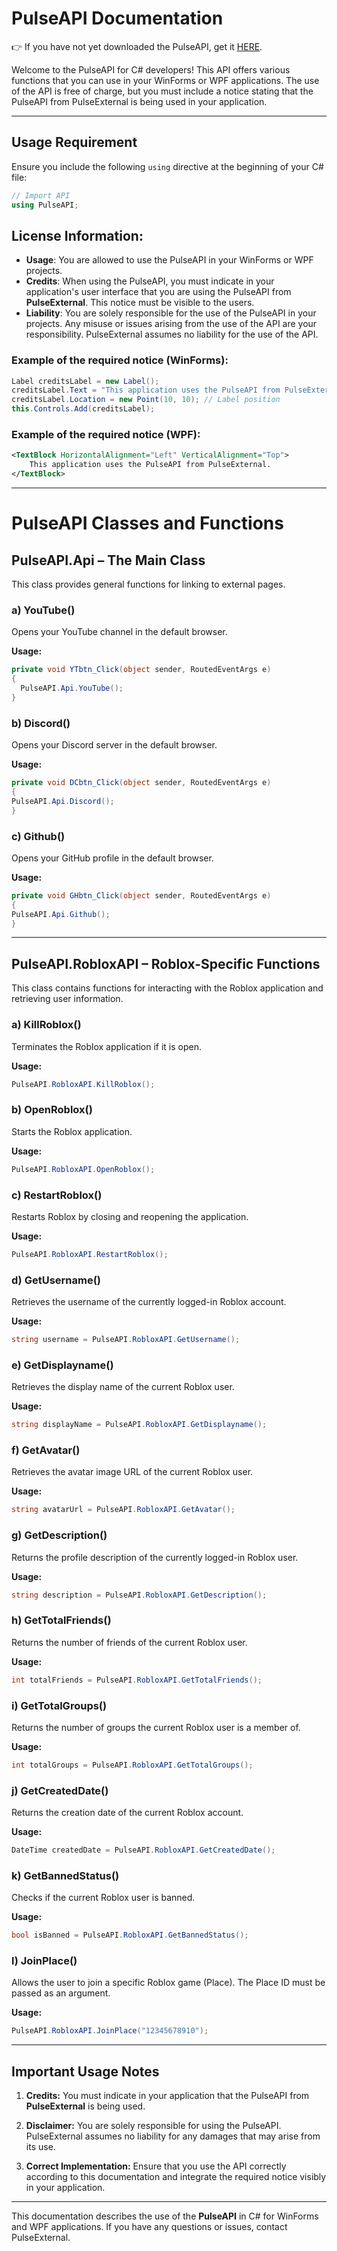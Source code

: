# PulseAPI Documentation

👉 If you have not yet downloaded the PulseAPI, get it [HERE](https://github.com/Pulse-External-Team/PulseX/releases/download/PulseX-OG/PulseAPI.dll).

Welcome to the PulseAPI for C# developers! This API offers various functions that you can use in your WinForms or WPF applications. The use of the API is free of charge, but you must include a notice stating that the PulseAPI from PulseExternal is being used in your application.

---

## Usage Requirement

Ensure you include the following `using` directive at the beginning of your C# file:

```csharp
// Import API
using PulseAPI;
```

## License Information:

- **Usage**: You are allowed to use the PulseAPI in your WinForms or WPF projects.
- **Credits**: When using the PulseAPI, you must indicate in your application's user interface that you are using the PulseAPI from **PulseExternal**. This notice must be visible to the users.
- **Liability**: You are solely responsible for the use of the PulseAPI in your projects. Any misuse or issues arising from the use of the API are your responsibility. PulseExternal assumes no liability for the use of the API.

### Example of the required notice (WinForms):

```csharp
Label creditsLabel = new Label();
creditsLabel.Text = "This application uses the PulseAPI from PulseExternal.";
creditsLabel.Location = new Point(10, 10); // Label position
this.Controls.Add(creditsLabel);
```

### Example of the required notice (WPF):

```xml
<TextBlock HorizontalAlignment="Left" VerticalAlignment="Top">
    This application uses the PulseAPI from PulseExternal.
</TextBlock>
```

---

# PulseAPI Classes and Functions

## **PulseAPI.Api** – The Main Class

This class provides general functions for linking to external pages.

### a) **YouTube()**

Opens your YouTube channel in the default browser.

**Usage:**

```csharp
private void YTbtn_Click(object sender, RoutedEventArgs e)
{
  PulseAPI.Api.YouTube();
}
```

### b) **Discord()**

Opens your Discord server in the default browser.

**Usage:**

```csharp
private void DCbtn_Click(object sender, RoutedEventArgs e)
{
PulseAPI.Api.Discord();
}
```

### c) **Github()**

Opens your GitHub profile in the default browser.

**Usage:**

```csharp
private void GHbtn_Click(object sender, RoutedEventArgs e)
{
PulseAPI.Api.Github();
}
```

---

## **PulseAPI.RobloxAPI** – Roblox-Specific Functions

This class contains functions for interacting with the Roblox application and retrieving user information.

### a) **KillRoblox()**

Terminates the Roblox application if it is open.

**Usage:**

```csharp
PulseAPI.RobloxAPI.KillRoblox();
```

### b) **OpenRoblox()**

Starts the Roblox application.

**Usage:**

```csharp
PulseAPI.RobloxAPI.OpenRoblox();
```

### c) **RestartRoblox()**

Restarts Roblox by closing and reopening the application.

**Usage:**

```csharp
PulseAPI.RobloxAPI.RestartRoblox();
```

### d) **GetUsername()**

Retrieves the username of the currently logged-in Roblox account.

**Usage:**

```csharp
string username = PulseAPI.RobloxAPI.GetUsername();
```

### e) **GetDisplayname()**

Retrieves the display name of the current Roblox user.

**Usage:**

```csharp
string displayName = PulseAPI.RobloxAPI.GetDisplayname();
```

### f) **GetAvatar()**

Retrieves the avatar image URL of the current Roblox user.

**Usage:**

```csharp
string avatarUrl = PulseAPI.RobloxAPI.GetAvatar();
```

### g) **GetDescription()**

Returns the profile description of the currently logged-in Roblox user.

**Usage:**

```csharp
string description = PulseAPI.RobloxAPI.GetDescription();
```

### h) **GetTotalFriends()**

Returns the number of friends of the current Roblox user.

**Usage:**

```csharp
int totalFriends = PulseAPI.RobloxAPI.GetTotalFriends();
```

### i) **GetTotalGroups()**

Returns the number of groups the current Roblox user is a member of.

**Usage:**

```csharp
int totalGroups = PulseAPI.RobloxAPI.GetTotalGroups();
```

### j) **GetCreatedDate()**

Returns the creation date of the current Roblox account.

**Usage:**

```csharp
DateTime createdDate = PulseAPI.RobloxAPI.GetCreatedDate();
```

### k) **GetBannedStatus()**

Checks if the current Roblox user is banned.

**Usage:**

```csharp
bool isBanned = PulseAPI.RobloxAPI.GetBannedStatus();
```

### l) **JoinPlace()**

Allows the user to join a specific Roblox game (Place). The Place ID must be passed as an argument.

**Usage:**

```csharp
PulseAPI.RobloxAPI.JoinPlace("12345678910");
```

---

## Important Usage Notes

1. **Credits:** You must indicate in your application that the PulseAPI from **PulseExternal** is being used.

2. **Disclaimer:** You are solely responsible for using the PulseAPI. PulseExternal assumes no liability for any damages that may arise from its use.

3. **Correct Implementation:** Ensure that you use the API correctly according to this documentation and integrate the required notice visibly in your application.

---

This documentation describes the use of the **PulseAPI** in C# for WinForms and WPF applications. If you have any questions or issues, contact PulseExternal.

